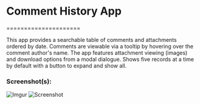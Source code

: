 # Comment History App
=====================


This app provides a searchable table of comments and attachments ordered by date. Comments are viewable via a tooltip by hovering over the comment author's name. The app features attachment viewing (images) and download options from a modal dialogue. Shows five records at a time by default with a button to expand and show all.

### Screenshot(s):

![Imgur](http://i.imgur.com/ZYaQftE.png)
![Screenshot](http://i.imgur.com/Jjar7wd.png)